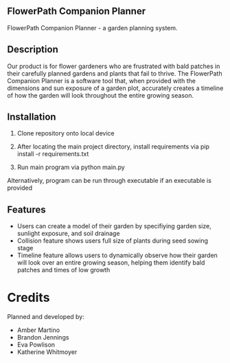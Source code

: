 ## FlowerPath Companion Planner
FlowerPath Companion Planner - a garden planning system.

## Description
Our product is for flower gardeners who are frustrated with bald patches in their carefully planned gardens and plants that fail to thrive. The FlowerPath Companion Planner is a software tool that, when provided with the dimensions and sun exposure of a garden plot, accurately creates a timeline of how the garden will look throughout the entire growing season. 

## Installation
1. Clone repository onto local device 

2. After locating the main project directory, install requirements via pip install -r requirements.txt

3. Run main program via python main.py 

Alternatively, program can be run through executable if an executable is provided 

## Features
- Users can create a model of their garden by specifiying garden size, sunlight exposure, and soil drainage
- Collision feature shows users full size of plants during seed sowing stage 
- Timeline feature allows users to dynamically observe how their garden will look over an entire growing season, helping them identify bald patches and times of low growth

# Credits
Planned and developed by:
- Amber Martino
- Brandon Jennings
- Eva Powlison
- Katherine Whitmoyer
